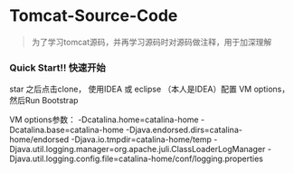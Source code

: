 # Tomcat-Source-Code
> 为了学习tomcat源码，并再学习源码时对源码做注释，用于加深理解


### Quick Start!! 快速开始

star 之后点击clone， 使用IDEA 或 eclipse （本人是IDEA）配置 VM options，然后Run Bootstrap


VM options参数：
-Dcatalina.home=catalina-home -Dcatalina.base=catalina-home
-Djava.endorsed.dirs=catalina-home/endorsed -Djava.io.tmpdir=catalina-home/temp
-Djava.util.logging.manager=org.apache.juli.ClassLoaderLogManager
-Djava.util.logging.config.file=catalina-home/conf/logging.properties
